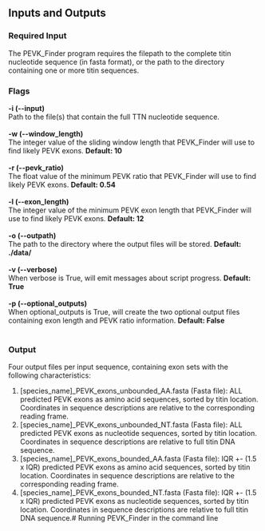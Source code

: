 ## Inputs and Outputs
### Required Input
The PEVK_Finder program requires the filepath to the complete titin nucleotide sequence (in fasta format), or the path to the directory containing one or more titin sequences.

### Flags
**-i (--input)**<br/>
Path to the file(s) that contain the full TTN nucleotide sequence.<br/>
<br/>
**-w (--window_length)**<br/>
The integer value of the sliding window length that PEVK_Finder will use to find likely PEVK exons. **Default: 10**<br/>
<br/>
**-r (--pevk_ratio)**<br/>
The float value of the minimum PEVK ratio that PEVK_Finder will use to find likely PEVK exons. **Default: 0.54**<br/>
<br/>
**-l (--exon_length)**<br/>
The integer value of the minimum PEVK exon length that PEVK_Finder will use to find likely PEVK exons. **Default: 12**<br/>
<br/>
**-o (--outpath)**<br/>
The path to the directory where the output files will be stored. **Default: ./data/**<br/>
<br/>
**-v (--verbose)**<br/>
When verbose is True, will emit messages about script progress. **Default: True**<br/>
<br/>
**-p (--optional_outputs)**<br/>
When optional_outputs is True, will create the two optional output files containing exon length and PEVK ratio information. **Default: False**<br/>
<br/>

### Output
Four output files per input sequence, containing exon sets with the following characteristics:

1. [species_name]_PEVK_exons_unbounded_AA.fasta (Fasta file): ALL predicted PEVK exons as
    amino acid sequences, sorted by titin location. Coordinates in sequence descriptions
    are relative to the corresponding reading frame.
2. [species_name]_PEVK_exons_unbounded_NT.fasta (Fasta file): ALL predicted PEVK exons as
    nucleotide sequences, sorted by titin location. Coordinates in sequence descriptions
    are relative to full titin DNA sequence.
3. [species_name]_PEVK_exons_bounded_AA.fasta (Fasta file): IQR +- (1.5 x IQR) predicted PEVK exons as
    amino acid sequences, sorted by titin location. Coordinates in sequence descriptions
    are relative to the corresponding reading frame.
4. [species_name]_PEVK_exons_bounded_NT.fasta (Fasta file): IQR +- (1.5 x IQR) predicted PEVK exons as
    nucleotide sequences, sorted by titin location. Coordinates in sequence descriptions
    are relative to full titin DNA sequence.# Running PEVK_Finder in the command line

